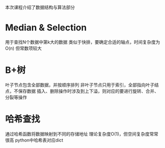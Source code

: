本次课程介绍了数据结构与算法部分
# Median & Selection
用于查找N个数据中第k大的数据
类似于快排，要确定合适的轴点，时间复杂度为O(n) 但常数项较大
# B+树
叶子节点包含全部数据，并按顺序排列
非叶子节点只用于索引，全部指向叶子结点，不保存数据
插入、删除操作时涉及到上下溢，则对应的要进行旋转、合并、分裂等操作
# 哈希查找
通过哈希函数将数据映射到不同的存储地址
理论复杂度O(1)，但空间复杂度常常很高
python中哈希表对应dict
